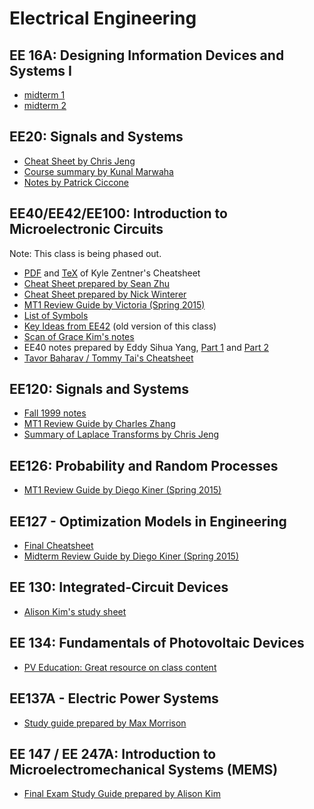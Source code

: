 # Electrical Engineering

## EE 16A: Designing Information Devices and Systems I 
* [midterm 1](https://inst.eecs.berkeley.edu/~ee16a/fa16/)
* [midterm 2](http://osamjaved.com/school/16a_mt2.pdf) 

## EE20: Signals and Systems
* [Cheat Sheet by Chris Jeng](./files/electricalengineering/ee20chrisjeng.pdf)
* [Course summary by Kunal Marwaha](./files/electricalengineering/ee120cute.pdf)
* [Notes by Patrick Ciccone](./files/electricalengineering/ee20_notes_patrick_ciccone_.pdf)

## EE40/EE42/EE100: Introduction to Microelectronic Circuits
Note: This class is being phased out. 

* [PDF](./files/electricalengineering/ee40_kyle_zentner_cheatsheet2.pdf) and [TeX](./files/electricalengineering/ee40_kyle_zentner_cheatsheet2.tex) of Kyle Zentner's Cheatsheet
* [Cheat Sheet prepared by Sean Zhu](./files/electricalengineering/sean_zhu_ee_40_cheat_sheet.pdf)
* [Cheat Sheet prepared by Nick Winterer](./files/electricalengineering/ee40_nick_winterer_cheatsheet_1_.pdf)
* [MT1 Review Guide by Victoria (Spring 2015)](./files/electricalengineering/ee40_mt1_sp2015_victoria.pdf.pdf)
* [List of Symbols](./files/electricalengineering/symbols.png)
* [Key Ideas from EE42](./files/electricalengineering/ee42_keyideas1-20.pdf) (old version of this class)
* [Scan of Grace Kim's notes](./files/electricalengineering/ee42-grace_study_guide.pdf)
* EE40 notes prepared by Eddy Sihua Yang, [Part 1](./files/electricalengineering/eddysihuayang_ee_40_notes.docx) and [Part 2](./files/electricalengineering/eddysihuayang_ee40_notes_2.docx)
* [Tavor Baharav / Tommy Tai's Cheatsheet](./files/electricalengineering/tavorb_ee40cheatsheet.docx)

## EE120: Signals and Systems
* [Fall 1999 notes](https://www-inst.eecs.berkeley.edu//~ee120/fa99/notes.html)
* [MT1 Review Guide by Charles Zhang](./files/electricalengineering/ee120_mt1_charleszhang.pdf)
* [Summary of Laplace Transforms by Chris Jeng](./files/electricalengineering/laplace_transform_by_chris_jeng.pdf)

## EE126: Probability and Random Processes 
* [MT1 Review Guide by Diego Kiner (Spring 2015)](./files/electricalengineering/ee126_mt1_diego_sp2015.pdf.pdf)

## EE127 - Optimization Models in Engineering 
* [Final Cheatsheet](./files/electricalengineering/final_cheatsheet_ee_127.pdf)
* [Midterm Review Guide by Diego Kiner (Spring 2015)](./files/electricalengineering/ee127_sp2015_mt_diego.pdf.pdf)

## EE 130: Integrated-Circuit Devices
* [Alison Kim's study sheet](./files/electricalengineering/ee130.pdf)

## EE 134: Fundamentals of Photovoltaic Devices 
* [PV Education: Great resource on class content](http://pveducation.org/pvcdrom) 

## EE137A - Electric Power Systems 
* [Study guide prepared by Max Morrison](./files/electricalengineering/max_morrison_ee137a.pdf)

## EE 147 / EE 247A: Introduction to Microelectromechanical Systems (MEMS)
* [Final Exam Study Guide prepared by Alison Kim](./files/electricalengineering/ee147_247a_final_sheet.pdf)